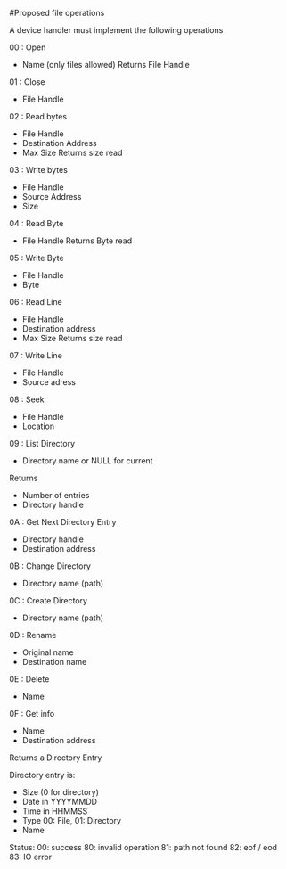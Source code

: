 #Proposed file operations

A device handler must implement the following operations

00 : Open
   * Name (only files allowed)
   Returns File Handle
    
01 : Close
   * File Handle
    
02 : Read bytes
   * File Handle
   * Destination Address
   * Max Size
   Returns size read
    
03 : Write bytes
   * File Handle
   * Source Address
   * Size
   
04 : Read Byte
   * File Handle
   Returns Byte read
   
05 : Write Byte
   * File Handle
   * Byte
   
06 : Read Line
   * File Handle
   * Destination address
   * Max Size
   Returns size read
   
07 : Write Line
   * File Handle
   * Source adress
   
08 : Seek
   * File Handle
   * Location
   
09 : List Directory
   * Directory name or NULL for current
   
   Returns
   * Number of entries
   * Directory handle
   
0A : Get Next Directory Entry
   * Directory handle
   * Destination address
   
0B : Change Directory
   * Directory name (path)

0C : Create Directory
   * Directory name (path)
   
0D : Rename
   * Original name
   * Destination name
   
0E : Delete
   * Name

0F : Get info
   * Name
   * Destination address
   
   Returns a Directory Entry

Directory entry is:
* Size (0 for directory)
* Date in YYYYMMDD
* Time in HHMMSS
* Type 00: File, 01: Directory
* Name

Status:
00: success
80: invalid operation
81: path not found
82: eof / eod
83: IO error

